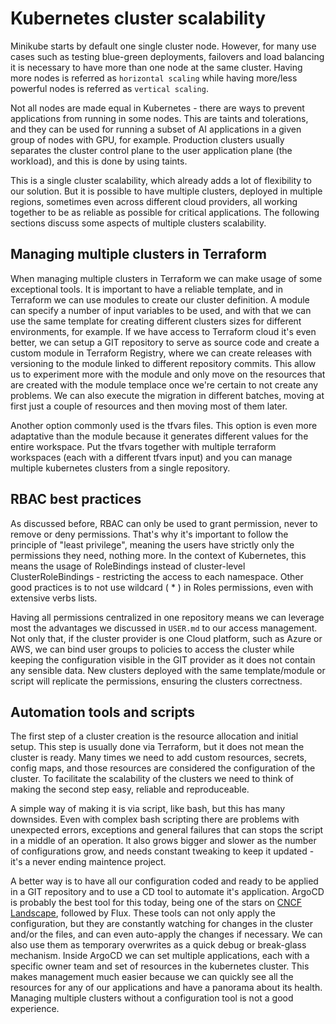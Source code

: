 # Kubernetes cluster scalability

Minikube starts by default one single cluster node. However, for many use cases such as testing blue-green deployments, failovers and load balancing it is necessary to have more than one node at the same cluster. Having more nodes is referred as `horizontal scaling` while having more/less powerful nodes is referred as `vertical scaling`.

Not all nodes are made equal in Kubernetes - there are ways to prevent applications from running in some nodes. This are taints and tolerations, and they can be used for running a subset of AI applications in a given group of nodes with GPU, for example. Production clusters usually separates the cluster control plane to the user application plane (the workload), and this is done by using taints.

This is a single cluster scalability, which already adds a lot of flexibility to our solution. But it is possible to have multiple clusters, deployed in multiple regions, sometimes even across different cloud providers, all working together to be as reliable as possible for critical applications. The following sections discuss some aspects of multiple clusters scalability.

## Managing multiple clusters in Terraform

When managing multiple clusters in Terraform we can make usage of some exceptional tools. It is important to have a reliable template, and in Terraform we can use modules to create our cluster definition. A module can specify a number of input variables to be used, and with that we can use the same template for creating different clusters sizes for different environments, for example. If we have access to Terraform cloud it's even better, we can setup a GIT repository to serve as source code and create a custom module in Terraform Registry, where we can create releases with versioning to the module linked to different repository commits. This allow us to experiment more with the module and only move on the resources that are created with the module templace once we're certain to not create any problems. We can also execute the migration in different batches, moving at first just a couple of resources and then moving most of them later.

Another option commonly used is the tfvars files. This option is even more adaptative than the module because it generates different values for the entire workspace. Put the tfvars together with multiple terraform workspaces (each with a different tfvars input) and you can manage multiple kubernetes clusters from a single repository.

## RBAC best practices

As discussed before, RBAC can only be used to grant permission, never to remove or deny permissions. That's why it's important to follow the principle of "least privilege", meaning the users have strictly only the permissions they need, nothing more. In the context of Kubernetes, this means the usage of RoleBindings instead of cluster-level ClusterRoleBindings - restricting the access to each namespace. Other good practices is to not use wildcard ( * ) in Roles permissions, even with extensive verbs lists.

Having all permissions centralized in one repository means we can leverage most the advantages we discussed in `USER.md` to our access management. Not only that, if the cluster provider is one Cloud platform, such as Azure or AWS, we can bind user groups to policies to access the cluster while keeping the configuration visible in the GIT provider as it does not contain any sensible data. New clusters deployed with the same template/module or script will replicate the permissions, ensuring the clusters correctness.

## Automation tools and scripts

The first step of a cluster creation is the resource allocation and initial setup. This step is usually done via Terraform, but it does not mean the cluster is ready. Many times we need to add custom resources, secrets, config maps, and those resources are considered the configuration of the cluster. To facilitate the scalability of the clusters we need to think of making the second step easy, reliable and reproduceable.

A simple way of making it is via script, like bash, but this has many downsides. Even with complex bash scripting there are problems with unexpected errors, exceptions and general failures that can stops the script in a middle of an operation. It also grows bigger and slower as the number of configurations grow, and needs constant tweaking to keep it updated - it's a never ending maintence project.

A better way is to have all our configuration coded and ready to be applied in a GIT repository and to use a CD tool to automate it's application. ArgoCD is probably the best tool for this today, being one of the stars on [CNCF Landscape](https://landscape.cncf.io/), followed by Flux. These tools can not only apply the configuration, but they are constantly watching for changes in the cluster and/or the files, and can even auto-apply the changes if necessary. We can also use them as temporary overwrites as a quick debug or break-glass mechanism. Inside ArgoCD we can set multiple applications, each with a specific owner team and set of resources in the kubernetes cluster. This makes management much easier because we can quickly see all the resources for any of our applications and have a panorama about its health. Managing multiple clusters without a configuration tool is not a good experience.



